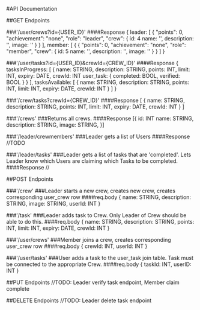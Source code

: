 #API Documentation

##GET Endpoints

###'/user/crews?id={USER_ID}'
####Response
{
  leader: [
    {
        "points": 0,
        "achievement": "none",
        "role": "leader",
        "crew": {
          id: 4
          name: '',
          description: '',
          image: ''
        }
    }
  ],
  member: [
    {
        {
        "points": 0,
        "achievement": "none",
        "role": "member",
        "crew": {
          id: 5
          name: '',
          description: '',
          image: ''
        }
    }
  ]
}

###'/user/tasks?id={USER_ID}&crewId={CREW_ID}'
####Response
{
  tasksInProgress: [
    {
      name: STRING,
      description: STRING,
      points: INT,
      limit: INT,
      expiry: DATE,
      crewId: INT
      user_task:
        {
          completed: BOOL,
          verified: BOOL
        }
    }
  ],
  tasksAvailable: [
    {
      name: STRING,
      description: STRING,
      points: INT,
      limit: INT,
      expiry: DATE,
      crewId: INT
    }
  ]
}

###'/crew/tasks?crewId={CREW_ID}'
####Response
[
  {
    name: STRING,
    description: STRING,
    points: INT,
    limit: INT,
    expiry: DATE,
    crewId: INT
  }
]

###'/crews'
###Returns all crews.
####Response
[{
  id: INT
  name: STRING,
  description: STRING,
  image: STRING,
}]

###'/leader/crewmembers'
###Leader gets a list of Users
####Response
//TODO

###'/leader/tasks'
###Leader gets a list of tasks that are 'completed'. Lets Leader know which Users are claiming which Tasks to be completed.
####Response
//

##POST Endpoints

###'/crew'
###Leader starts a new crew, creates new crew, creates corresponding user_crew row
####req.body
{
  name: STRING,
  description: STRING,
  image: STRING,
  userId: INT
}

###'/task'
###Leader adds task to Crew. Only Leader of Crew should be able to do this.
####req.body
{
  name: STRING,
  description: STRING,
  points: INT,
  limit: INT,
  expiry: DATE,
  crewId: INT
}

###'/user/crews'
###Member joins a crew, creates corresponding user_crew row
####req.body
{
  crewId: INT,
  userId: INT
}

###'/user/tasks'
###User adds a task to the user_task join table. Task must be connected to the appropriate Crew.
####req.body
{
  taskId: INT,
  userID: INT
}

##PUT Endpoints
//TODO: Leader verify task endpoint, Member claim complete

##DELETE Endpoints
//TODO: Leader delete task endpoint


